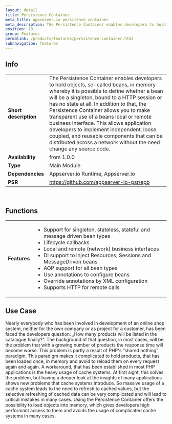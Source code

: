 ```yaml
---
layout: detail
title: Persistence Container
meta_title: appserver.io persitence container
meta_description: The Persistence Container enables developers to hold objects, so-called beans, in memory giving you completely new possibilities in PHP.
position: 10
group: Features
permalink: /products/features/persistence-container.html
subnavigation: features
---
```


## <i class="fa fa-info"></i> Info
<div class="bs-example" data-example-id="simple-table">
    <table class="table">
        <tbody>
            <tr>
                <td class="col-md-2"><b>Short description</b></td>
                <td class="col-md-8">The Persistence Container enables developers to hold objects, so-called beans, in memory whereby it is possible to define whether a bean will be a singleton, bound to a HTTP session or has no state at all. In addition to that, the Persistence Container allows you to make transparent use of a beans local or remote business interface. This allows application developers to implement independent, loose coupled, and reusable components that can be distributed across a network without the need change any source code.
                </td>
            </tr>
            <tr>
                <td><b>Availability</b></td>
                <td>from 1.0.0</td>
            </tr>
            <tr>
                <td><b>Type</b></td>
                <td>Main Module</td>
            </tr>
            <tr>
                <td><b>Dependencies</b></td>
                <td>Appserver.io Runtime, Appserver.io</td>
            </tr>
            <tr>
                <td><b>PSR</b></td>
                <td><a href="https://github.com/appserver-io-psr/epb">https://github.com/appserver-io-psr/epb</a></td>
            </tr>
        </tbody>
    </table>
</div>
<p><br/></p>

## <i class="fa fa-bars"></i> Functions
<div class="bs-example" data-example-id="simple-table">
    <table class="table">
        <tbody>
            <tr>
                <td class="col-md-2"><b>Features</b></td>
                <td class="col-md-8">
                    <div class="content content-table">
                        <ul>
                            <li>Support for singleton, stateless, stateful and message driven bean types</li>
                            <li>Lifecycle callbacks</li>
                            <li>Local and remote (network) business interfaces</li>
                            <li>DI support to inject Resources, Sessions and MessageDriven beans</li>
                            <li>AOP support for all bean types</li>
                            <li>Use annotations to configure beans</li>
                            <li>Override annotations by XML configuration</li>
                            <li>Supports HTTP for remote calls</li>
                        </ul>
                    </div>
                </td>
            </tr>
        </tbody>
    </table>
</div>

## <i class="fa fa-edit"></i> Use Case
<p>
Nearly everybody who has been involved in development of an online shop system, neither for the own company or as project for a customer, has been faced the developers question: „How many products will be listed in the catalogue finally?“. The background of that question, in most cases, will be the problem that with a growing number of products the response time will become worse. This problem is partly a result of PHP's “shared nothing” paradigm. This paradigm makes it complicated to hold products, that has been loaded once, in memory and avoid to reload them on every request again and again. A workaround, that has been established in most PHP applications is the heavy usage of cache systems. At first sight, this solves the problem, but having a deeper look at the insights of many applications shows new problems that cache systems introduce. So massive usage of a cache system leads to the need to refresh to cached values, but the selective refreshing of cached data can be very complicated and will lead to critical mistakes in many cases. Using the Persistence Container offers the possibility to load objects into memory, which gives developers high performant access to them and avoids the usage of complicated cache systems in many cases. </p>
